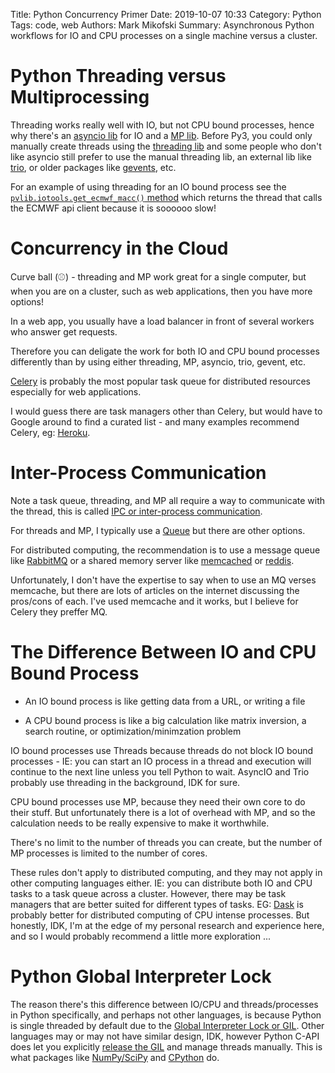 Title: Python Concurrency Primer
Date: 2019-10-07 10:33
Category: Python
Tags: code, web
Authors: Mark Mikofski
Summary: Asynchronous Python workflows for IO and CPU processes on a single machine versus a cluster.

# Python Threading versus Multiprocessing

Threading works really well with IO, but not CPU bound processes, hence why there's an [asyncio lib](https://docs.python.org/3/library/asyncio.html) for IO and a [MP lib](https://docs.python.org/3/library/multiprocessing.html). Before Py3, you could only manually create threads using the [threading lib](https://docs.python.org/3/library/threading.html) and some people who don't like asyncio still prefer to use the manual threading lib, an external lib like [trio](https://trio.readthedocs.io/en/stable/), or older packages like [gevents](http://www.gevent.org/), etc.

For an example of using threading for an IO bound process see the [`pvlib.iotools.get_ecmwf_macc()` method](https://github.com/pvlib/pvlib-python/blob/master/pvlib/iotools/ecmwf_macc.py#L168) which returns the thread that calls the ECMWF api client because it is soooooo slow!


# Concurrency in the Cloud

Curve ball (⚾) - threading and MP work great for a single computer, but when you are on a cluster, such as web applications, then you have more options!  

In a web app, you usually have a load balancer in front of several workers who answer get requests.

Therefore you can deligate the work for both IO and CPU bound processes differently than by using either threading, MP, asyncio, trio, gevent, etc.

[Celery](http://www.celeryproject.org/) is probably the most popular task queue for distributed resources especially for web applications.

I would guess there are task managers other than Celery, but would have to Google around to find a curated list - and many examples recommend Celery, eg: [Heroku](https://devcenter.heroku.com/articles/celery-heroku).

# Inter-Process Communication
Note a task queue, threading, and MP all require a way to communicate with the thread, this is called [IPC or inter-process communication](https://en.wikipedia.org/wiki/Inter-process_communication).

For threads and MP, I typically use a [Queue](https://docs.python.org/3/library/queue.html) but there are other options.

For distributed computing, the recommendation is to use a message queue like [RabbitMQ](https://www.rabbitmq.com/) or a shared memory server like [memcached](https://memcached.org/) or [reddis](https://redis.io/).

Unfortunately, I don't have the expertise to say when to use an MQ verses memcache, but there are lots of articles on the internet discussing the pros/cons of each. I've used memcache and it works, but I believe for Celery they preffer MQ.

# The Difference Between IO and CPU Bound Process

* An IO bound process is like getting data from a URL, or writing a file

* A CPU bound process is like a big calculation like matrix inversion, a search routine, or optimization/minimzation problem

IO bound processes use Threads because threads do not block IO bound processes - IE: you can start an IO process in a thread and execution will continue to the next line unless you tell Python to wait. AsyncIO and Trio probably use threading in the background, IDK for sure.

CPU bound processes use MP, because they need their own core to do their stuff. But unfortunately there is a lot of overhead with MP, and so the calculation needs to be really expensive to make it worthwhile.

There's no limit to the number of threads you can create, but the number of MP processes is limited to the number of cores.

These rules don't apply to distributed computing, and they may not apply in other computing languages either. IE: you can distribute both IO and CPU tasks to a task queue across a cluster. However, there may be task managers that are better suited for different types of tasks. EG: [Dask](https://dask.org/) is probably better for distributed computing of CPU intense processes. But honestly, IDK, I'm at the edge of my personal research and experience here, and so I would probably recommend a little more exploration ...

# Python Global Interpreter Lock

The reason there's this difference between IO/CPU and threads/processes in Python specifically, and perhaps not other languages, is because Python is single threaded by default due to the [Global Interpreter Lock or GIL](https://wiki.python.org/moin/GlobalInterpreterLock). Other languages may or may not have similar design, IDK, however Python C-API does let you explicitly [release the GIL](https://docs.python.org/3/c-api/init.html#thread-state-and-the-global-interpreter-lock) and manage threads manually. This is what packages like [NumPy/SciPy](https://scipy-cookbook.readthedocs.io/items/ParallelProgramming.html) and [CPython](https://cython.readthedocs.io/en/latest/src/userguide/parallelism.html) do.
